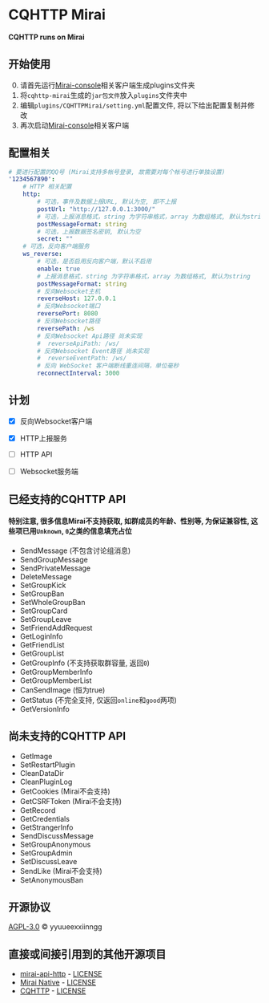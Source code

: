 # CQHTTP Mirai

__CQHTTP runs on Mirai__

## 开始使用
0. 请首先运行[Mirai-console](https://github.com/mamoe/mirai-console)相关客户端生成plugins文件夹
1. 将`cqhttp-mirai`生成的`jar包文件`放入`plugins`文件夹中
2. 编辑`plugins/CQHTTPMirai/setting.yml`配置文件, 将以下给出配置复制并修改
3. 再次启动[Mirai-console](https://github.com/mamoe/mirai-console)相关客户端

## 配置相关

```yaml
# 要进行配置的QQ号 (Mirai支持多帐号登录, 故需要对每个帐号进行单独设置)
'1234567890':
    # HTTP 相关配置
    http:
        # 可选，事件及数据上报URL, 默认为空, 即不上报
        postUrl: "http://127.0.0.1:3000/"
        # 可选，上报消息格式，string 为字符串格式，array 为数组格式, 默认为string
        postMessageFormat: string
        # 可选，上报数据签名密钥, 默认为空
        secret: ""
    # 可选，反向客户端服务
    ws_reverse:
        # 可选，是否启用反向客户端，默认不启用
        enable: true
        # 上报消息格式，string 为字符串格式，array 为数组格式, 默认为string
        postMessageFormat: string
        # 反向Websocket主机
        reverseHost: 127.0.0.1
        # 反向Websocket端口
        reversePort: 8080
        # 反向Websocket路径
        reversePath: /ws
        # 反向Websocket Api路径 尚未实现
        #  reverseApiPath: /ws/
        # 反向Websocket Event路径 尚未实现
        #  reverseEventPath: /ws/
        # 反向 WebSocket 客户端断线重连间隔，单位毫秒
        reconnectInterval: 3000
```

## 计划

- [x] 反向Websocket客户端
- [x] HTTP上报服务
- [ ] HTTP API
- [ ] Websocket服务端


## 已经支持的CQHTTP API

#### 特别注意, 很多信息Mirai不支持获取, 如群成员的年龄、性别等, 为保证兼容性, 这些项已用`Unknown`, `0`之类的信息填充占位

<list>

- SendMessage (不包含讨论组消息)
- SendGroupMessage
- SendPrivateMessage
- DeleteMessage
- SetGroupKick
- SetGroupBan
- SetWholeGroupBan
- SetGroupCard
- SetGroupLeave
- SetFriendAddRequest
- GetLoginInfo
- GetFriendList
- GetGroupList
- GetGroupInfo (不支持获取群容量, 返回`0`)
- GetGroupMemberInfo
- GetGroupMemberList
- CanSendImage (恒为true)
- GetStatus (不完全支持, 仅返回`online`和`good`两项)
- GetVersionInfo

</list>

## 尚未支持的CQHTTP API

- GetImage
- SetRestartPlugin
- CleanDataDir
- CleanPluginLog
- GetCookies (Mirai不会支持)
- GetCSRFToken (Mirai不会支持)
- GetRecord
- GetCredentials
- GetStrangerInfo
- SendDiscussMessage
- SetGroupAnonymous
- SetGroupAdmin
- SetDiscussLeave
- SendLike (Mirai不会支持)
- SetAnonymousBan

## 开源协议

[AGPL-3.0](LICENSE) © yyuueexxiinngg

## 直接或间接引用到的其他开源项目

- [mirai-api-http](https://github.com/mamoe/mirai-api-http) -  [LICENSE](https://github.com/mamoe/mirai-api-http/blob/master/LICENSE)
- [Mirai Native](https://github.com/iTXTech/mirai-native)  -  [LICENSE](https://github.com/iTXTech/mirai-native/blob/master/LICENSE)
- [CQHTTP](https://github.com/richardchien/coolq-http-api) -  [LICENSE](https://github.com/richardchien/coolq-http-api/blob/master/LICENSE)